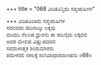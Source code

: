 +++
title = "068 ವಿದಿತವಿನ್ತಿದು ಸಪ್ತಋಷಿಗಳ"

+++
ವಿದಿತವಿಂತಿದು ಸಪ್ತಋಷಿಗಳ  
ಸದನವದು ಹದಿನಾಲ್ಕು ಲಕ್ಕವು  
ಮುದದಿ ನೆಲಸಿಹ ಧ್ರುವನು ತಾ ಹದಿನೈದು ಲಕ್ಕದಲಿ   
ಅದರ ಮೇಲಿಹ ವಿಷ್ಣುಪದದಲಿ  
ಸದಮಳಾತ್ಮಕ ಶಿಂಶುಮಾರನು  
ಪದುಳದಲಿ ಸಕಲಕ್ಕೆ ಸಲೆಯಾಧಾರವಾಗಿಹನು      ॥68॥